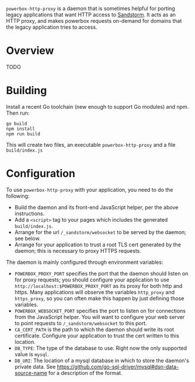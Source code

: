 `powerbox-http-proxy` is a daemon that is sometimes helpful for
porting legacy applications that want HTTP access to [Sandstorm][1]. It
acts as an HTTP proxy, and makes powerbox requests on-demand for domains
that the legacy application tries to access.

# Overview

TODO

# Building

Install a recent Go toolchain (new enough to support Go modules) and
npm. Then run:

```
go build
npm install
npm run build
```

This will create two files, an executable `powerbox-http-proxy` and a
file `build/index.js`

# Configuration

To use `powerbox-http-proxy` with your application, you need to do the
following:

- Build the daemon and its front-end JavaScript helper, per the above
  instructions.
- Add a `<script>` tag to your pages which includes the generated
  `build/index.js`.
- Arrange for the url `/_sandstorm/websocket` to be served by the
  daemon; see below.
- Arrange for your application to trust a root TLS cert generated by
  the daemon; this is necessary to proxy HTTPS requests.

The daemon is mainly configured through environment variables:

- `POWERBOX_PROXY_PORT` specifies the port that the daemon should listen
  on for proxy requests; you should configure your application to use
  `http://localhost:$POWERBOX_PROXY_PORT` as its proxy for both http
  and https. Many applications will observe the variables `http_proxy`
  and `https_proxy`, so you can often make this happen by just defining
  those variables.
- `POWERBOX_WEBSOCKET_PORT` specifies the port to listen on for connections
  from the JavaScript helper. You will want to configure your web server
  to point requests to `/_sandstorm/websocket` to this port.
- `CA_CERT_PATH` is the path to which the daemon should write its root
  certificate. Configure your application to trust the cert written
  to this location.
- `DB_TYPE`: The type of the database to use. Right now the only
  supported value is `mysql`.
- `DB_URI`: The location of a mysql database in which to store the
  daemon's private data. See
  <https://github.com/go-sql-driver/mysql#dsn-data-source-name> for
  a description of the format.

[1]: https://sandstorm.io
